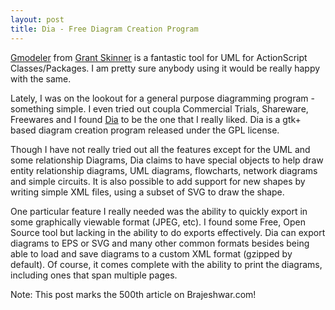 ```yaml
---
layout: post
title: Dia - Free Diagram Creation Program
---
```


[Gmodeler](http://www.gmodeler.com/) from [Grant Skinner](http://www.gskinner.com/) is a fantastic tool for UML for ActionScript Classes/Packages. I am pretty sure anybody using it would be really happy with the same.

Lately, I was on the lookout for a general purpose diagramming program - something simple. I even tried out coupla Commercial Trials, Shareware, Freewares and I found [Dia](http://www.gnome.org/projects/dia/) to be the one that I really liked. Dia is a gtk+ based diagram creation program released under the GPL license.

Though I have not really tried out all the features except for the UML and some relationship Diagrams, Dia claims to have special objects to help draw entity relationship diagrams, UML diagrams, flowcharts, network diagrams and simple circuits. It is also possible to add support for new shapes by writing simple XML files, using a subset of SVG to draw the shape.

One particular feature I really needed was the ability to quickly export in some graphically viewable format (JPEG, etc). I found some Free, Open Source tool but lacking in the ability to do exports effectively. Dia can export diagrams to EPS or SVG and many other common formats besides being able to load and save diagrams to a custom XML format (gzipped by default). Of course, it comes complete with the ability to print the diagrams, including ones that span multiple pages.

Note: This post marks the 500th article on Brajeshwar.com!